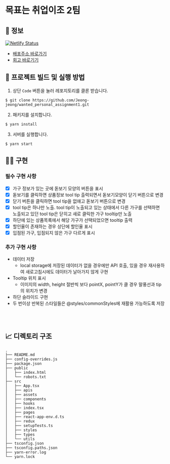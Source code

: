 # 목표는 취업이조 2팀

## 🚀 정보
[![Netlify Status](https://api.netlify.com/api/v1/badges/9ea3e503-0bd9-45e7-bf1f-1f7be27ed38d/deploy-status)](https://app.netlify.com/sites/personal-assignment-firstweek/deploys)


- [배포주소 바로가기](https://personal-assignment-firstweek.netlify.app)
- [회고 바로기기](https://velog.io/@jeongs/프리온보딩-3번째-과제-회고-2주차)
## 🧐 프로젝트 빌드 및 실행 방법

1. 상단 `Code` 버튼을 눌러 레포지토리를 클론 받습니다.

```
$ git clone https://github.com/Jeong-jeong/wanted_personal_assignment1.git
```

2. 패키지를 설치합니다.

```
$ yarn install
```

3. 서버를 실행합니다.

```
$ yarn start
```

## 🙆‍♀️ 구현

### 필수 구현 사항 

- [x] 가구 정보가 있는 곳에 돋보기 모양의 버튼을 표시 
- [x] 돋보기를 클릭하면 상품정보 tool tip 출력되면서 돋보기모양이 닫기 버튼으로 변경
- [x] 닫기 버튼을 클릭하면 tool tip을 없애고 돋보기 버튼으로 변경
- [x] tool tip은 하나만 노출. tool tip이 노출되고 있는 상태에서 다른 가구를 선택하면 노출되고 있던 tool tip은 닫히고 새로 클릭한 가구 tooltip만 노출
- [x] 하단에 있는 상품목록에서 해당 가구가 선택되었으면 tooltip 출력
- [x] 할인율이 존재하는 경우 상단에 할인율 표시
- [x] 입점된 가구, 입점되지 않은 가구 다르게 표시

### 추가 구현 사항

- 데이터 저장
  - local storage에 저장된 데이터가 없을 경우에만 API 호출, 있을 경우 재사용하여 새로고침시에도 데이터가 날아가지 않게 구현
- Tooltip 위치 표시
  - 이미지의 width, height 절반씩 보다 pointX, pointY가 클 경우 말풍선과 tip의 위치가 변경
- 하단 슬라이드 구현
- 두 번이상 반복된 스타일들은 @styles/commonStyles에 재활용 가능하도록 저장


<br>
<br>

## 📈 디렉토리 구조

```
.
├── README.md
├── config-overrides.js
├── package.json
├── public
│   ├── index.html
│   └── robots.txt
├── src
│   ├── App.tsx
│   ├── apis
│   ├── assets
│   ├── components
│   ├── hooks
│   ├── index.tsx
│   ├── pages
│   ├── react-app-env.d.ts
│   ├── redux
│   ├── setupTests.ts
│   ├── styles
│   ├── types
│   └── utils
├── tsconfig.json
├── tsconfig.paths.json
├── yarn-error.log
└── yarn.lock
```
